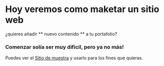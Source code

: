 # Hoy veremos como maketar un sitio web

¿quieres añadir ** nuevo contenido ** a tu portafolio?

### Comenzar solía ser muy dificil, pero ya no más!

Puedes ver el [Sitio de muestra](https://google.com "Link Al Sitio De Muestra") y usarlo para los fines que quieras.